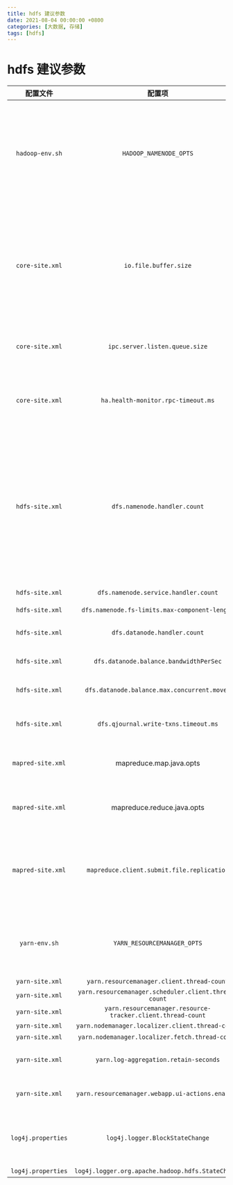 ```yaml
---
title: hdfs 建议参数
date: 2021-08-04 00:00:00 +0800
categories: [大数据, 存储]
tags: [hdfs]
---
```


# hdfs 建议参数


|      配置文件      |                           配置项                            |      默认      |                                                                                                                                                                                                                                                                                                                                                                                       建议                                                                                                                                                                                                                                                                                                                                                                                        | 含义                                                                                                                                                                   | 备注                                                                                                                                                                                                                                                          |
| :----------------: | :---------------------------------------------------------: | :------------: | :-------------------------------------------------------------------------------------------------------------------------------------------------------------------------------------------------------------------------------------------------------------------------------------------------------------------------------------------------------------------------------------------------------------------------------------------------------------------------------------------------------------------------------------------------------------------------------------------------------------------------------------------------------------------------------------------------------------------------------------------------------------------------------: | ---------------------------------------------------------------------------------------------------------------------------------------------------------------------- | ------------------------------------------------------------------------------------------------------------------------------------------------------------------------------------------------------------------------------------------------------------- |
|  `hadoop-env.sh`   |                   `HADOOP_NAMENODE_OPTS`                    |                | `-server -Xms24g -Xmx24g -XX: UseConcMarkSweepGC -XX:CMSFullGCsBeforeCompaction=3 -XX:CMSInitiatingOccupancyFraction=80 -Dhadoop.security.logger=${HADOOP_SECURITY_LOGGER:-INFO,RFAS} -Dhdfs.audit.logger=${HDFS_AUDIT_LOGGER:-INFO,NullAppender} -verbose:gc -XX: PrintGCDetails -XX: PrintGCTimeStamps -XX: PrintGCDateStamps -XX: PrintGCApplicationConcurrentTime -XX: PrintGCApplicationStoppedTime -XX: PrintHeapAtGC -XX: UseGCLogFileRotation -XX:NumberOfGCLogFiles=12 -XX:GCLogFileSize=1024M -Xloggc:${HADOOP_LOG_DIR:-/appcom/logs/hadoop}/namenode-gc.log.$(date  %Y%m%d%H%M%S) -XX: HeapDumpOnOutOfMemoryError -XX:HeapDumpPath=${HADOOP_LOG_DIR:-/appcom/logs/hadoop} -XX:ErrorFile=${HADOOP_LOG_DIR:-/appcom/logs/hadoop}/ps_err_pid%p.log $HADOOP_NAMENODE_OPTS` |
|  `core-site.xml`   |                    `io.file.buffer.size`                    |      4096      |                                                                                                                                                                                                                                                                                                                                                                                       65536                                                                                                                                                                                                                                                                                                                                                                                       | 用来设置缓存的大小。不论是对硬盘或者是网络操作来讲，较大的缓存都可以提供更高的数据传输，但这也就意味着更大的内存消耗和延迟。                                           | 这个参数要设置为系统页面大小的倍数，以byte为单位，默认值是4KB，一般情况下，可以设置为64KB（65536byte）                                                                                                                                                        |
|  `core-site.xml`   |               `ipc.server.listen.queue.size`                |      128       |                                                                                                                                                                                                                                                                                                                                                                                       2048                                                                                                                                                                                                                                                                                                                                                                                        | 定义服务器端接收客户端连接的监听队列长度                                                                                                                               | 与Linux参数net.core.somaxconn共同使用                                                                                                                                                                                                                         |
|  `core-site.xml`   |             `ha.health-monitor.rpc-timeout.ms`              |     45000      |                                                                                                                                                                                                                                                                                                                                                                                      180000                                                                                                                                                                                                                                                                                                                                                                                       | ZKFC检测NN状态未响应的超时时间，超过后ZKFC会强制停止active NN                                                                                                          |
|  `hdfs-site.xml`   |                `dfs.namenode.handler.count`                 |       10       |                                                                                                                                                                                                                                                                                                                                                                                     20*Ln(N)                                                                                                                                                                                                                                                                                                                                                                                      | NameNode有一个工作线程池用来处理客户端的远程过程调用及集群守护进程的调用。处理程序数量越多意味着要更大的池来处理来自不同DataNode的并发心跳以及客户端并发的元数据操作。 | 设置该值的一般原则是将其设置为集群大小的自然对数乘以20，即20ln(N)，N为集群大小。                                                                                                                                                                              |
|  `hdfs-site.xml`   |            `dfs.namenode.service.handler.count`             |       10       |                                                                                                                                                                                                                                                                                                                                                                                     20*Ln(N)                                                                                                                                                                                                                                                                                                                                                                                      |                                                                                                                                                                        | 设置该值的一般原则是将其设置为集群大小的自然对数乘以20，即20ln(N)，N为集群大小。                                                                                                                                                                              |
|  `hdfs-site.xml`   |        `dfs.namenode.fs-limits.max-component-length`        |      255       |                                                                                                                                                                                                                                                                                                                                                                                       1023                                                                                                                                                                                                                                                                                                                                                                                        |                                                                                                                                                                        |
|  `hdfs-site.xml`   |                `dfs.datanode.handler.count`                 |       10       |                                                                                                                                                                                                                                                                                                                                                                                        150                                                                                                                                                                                                                                                                                                                                                                                        | datanode上用于处理RPC的线程数                                                                                                                                          |
|  `hdfs-site.xml`   |           `dfs.datanode.balance.bandwidthPerSec`            | 1048576（1MB） |                                                                                                                                                                                                                                                                                                                                                                                 1073741824（1GB）                                                                                                                                                                                                                                                                                                                                                                                 | 数据均衡时的限速                                                                                                                                                       |
|  `hdfs-site.xml`   |         `dfs.datanode.balance.max.concurrent.moves`         |       5        |                                                                                                                                                                                                                                                                                                                                                                                        100                                                                                                                                                                                                                                                                                                                                                                                        | DN用于处理数据均衡的均衡线程数                                                                                                                                         |
|  `hdfs-site.xml`   |            `dfs.qjournal.write-txns.timeout.ms`             |     20000      |                                                                                                                                                                                                                                                                                                                                                                                       60000                                                                                                                                                                                                                                                                                                                                                                                       | NN写入JN超时时间，单位：毫秒                                                                                                                                           |
| `mapred-site.xml`  |                   mapreduce.map.java.opts                   |                |                                                                                                                                                                                                                                                                                                                                                              `-Xmx4G -XX: UseConcMarkSweepGC -Dfile.encoding=utf-8`                                                                                                                                                                                                                                                                                                                                                               | 设置默认为CMS GC；使用UTF-8编码格式                                                                                                                                    |
| `mapred-site.xml`  |                 mapreduce.reduce.java.opts                  |                |                                                                                                                                                                                                                                                                                                                                                              `-Xmx4G -XX: UseConcMarkSweepGC -Dfile.encoding=utf-8`                                                                                                                                                                                                                                                                                                                                                               | 设置默认为CMS GC；使用UTF-8编码格式                                                                                                                                    |
| `mapred-site.xml`  |         `mapreduce.client.submit.file.replication`          |       10       |                                                                                                                                                                                                                                                                                                                                                                                         3                                                                                                                                                                                                                                                                                                                                                                                         | 控制HDFS副本数，将输入数据放入更多DN上，尽可能实现本地化计算                                                                                                           | stagingArea/job_yyyyMMddHHmm_tttt/job.jar 执行job任务的那个jar文件  stagingArea/job_yyyyMMddHHmm_tttt/files 存储job的输入文件  stagingArea/job_yyyyMMddHHmm_tttt/libjars 与job相关的其它jar文件  stagingArea/job_yyyyMMddHHmm_tttt/archives job的archives文件 |
|   `yarn-env.sh`    |                 `YARN_RESOURCEMANAGER_OPTS`                 |                |                                                                                                                                        `-server -Xms4g -Xmx4g -XX: UseConcMarkSweepGC -XX:CMSFullGCsBeforeCompaction=3 -XX:CMSInitiatingOccupancyFraction=90 -verbose:gc -XX: PrintGCDetails -XX: PrintGCTimeStamps -XX: PrintGCDateStamps -XX: PrintGCApplicationConcurrentTime -XX: PrintGCApplicationStoppedTime -XX: PrintHeapAtGC -XX: UseGCLogFileRotation -XX:NumberOfGCLogFiles=12 -XX:GCLogFileSize=1024M -Xloggc:${HADOOP_LOG_DIR:-/appcom/logs/hadoop}/resourcemanager-gc.log.$(date  %Y%m%d%H%M%S) $YARN_RESOURCEMANAGER_OPTS`                                                                                                                                        |                                                                                                                                                                        |
|  `yarn-site.xml`   |         `yarn.resourcemanager.client.thread-count`          |       50       |                                                                                                                                                                                                                                                                                                                                                                                        90                                                                                                                                                                                                                                                                                                                                                                                         |                                                                                                                                                                        |
|  `yarn-site.xml`   |    `yarn.resourcemanager.scheduler.client.thread-count`     |       50       |                                                                                                                                                                                                                                                                                                                                                                                        90                                                                                                                                                                                                                                                                                                                                                                                         |                                                                                                                                                                        |
|  `yarn-site.xml`   | `yarn.resourcemanager.resource-tracker.client.thread-count` |       50       |                                                                                                                                                                                                                                                                                                                                                                                        90                                                                                                                                                                                                                                                                                                                                                                                         |                                                                                                                                                                        |
|  `yarn-site.xml`   |      `yarn.nodemanager.localizer.client.thread-count`       |       5        |                                                                                                                                                                                                                                                                                                                                                                                        10                                                                                                                                                                                                                                                                                                                                                                                         |                                                                                                                                                                        |
|  `yarn-site.xml`   |       `yarn.nodemanager.localizer.fetch.thread-count`       |       4        |                                                                                                                                                                                                                                                                                                                                                                                        10                                                                                                                                                                                                                                                                                                                                                                                         |                                                                                                                                                                        |
|  `yarn-site.xml`   |            `yarn.log-aggregation.retain-seconds`            |       -1       |                                                                                                                                                                                                                                                                                                                                                                                      172800                                                                                                                                                                                                                                                                                                                                                                                       | YARN聚合日志保留时间，只保留2天                                                                                                                                        |
|  `yarn-site.xml`   |      `yarn.resourcemanager.webapp.ui-actions.enabled`       |      true      |                                                                                                                                                                                                                                                                                                                                                                                       false                                                                                                                                                                                                                                                                                                                                                                                       | 控制是否可以在YARN页面停止任务                                                                                                                                         |
| `log4j.properties` |               `log4j.logger.BlockStateChange`               |      INFO      |                                                                                                                                                                                                                                                                                                                                                                                       WARN                                                                                                                                                                                                                                                                                                                                                                                        | normal block state change messages from BlockManager in NameNode.                                                                                                      |
| `log4j.properties` |      `log4j.logger.org.apache.hadoop.hdfs.StateChange`      |      INFO      |                                                                                                                                                                                                                                                                                                                                                                                       WARN                                                                                                                                                                                                                                                                                                                                                                                        |                                                                                                                                                                        |